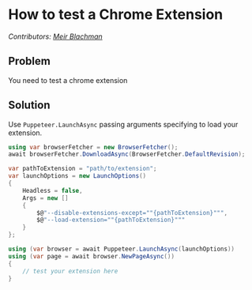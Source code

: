 # How to test a Chrome Extension
_Contributors: [Meir Blachman](https://github.com/meir017)_

## Problem

You need to test a chrome extension

## Solution

Use `Puppeteer.LaunchAsync` passing arguments specifying to load your extension.

```cs
using var browserFetcher = new BrowserFetcher();
await browserFetcher.DownloadAsync(BrowserFetcher.DefaultRevision);

var pathToExtension = "path/to/extension";
var launchOptions = new LaunchOptions()
{
    Headless = false,
    Args = new []
    {
        $@"--disable-extensions-except=""{pathToExtension}""",
        $@"--load-extension=""{pathToExtension}"""
    }
};

using (var browser = await Puppeteer.LaunchAsync(launchOptions))
using (var page = await browser.NewPageAsync())
{
    // test your extension here
}
```
